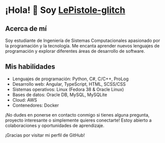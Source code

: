 # ¡Hola! 👋 Soy [LePistole-glitch](https://github.com/LePistole-glitch)

## Acerca de mí
Soy estudiante de Ingeniería de Sistemas Computacionales apasionado por la programación y la tecnología. Me encanta aprender nuevos lenguajes de programación y explorar diferentes áreas de desarrollo de software.

## Mis habilidades
- Lenguajes de programación: Python, C#, C/C++, ProLog
- Desarrollo web: Angular, TypeScript, HTML, SCSS/CSS
- Sistemas operativos: Linux (Fedora 38 & Oracle Linux)
- Bases de datos: Oracle DB, MySQL, MySQLite
- Cloud: AWS
- Contenedores: Docker

¡No dudes en ponerse en contacto conmigo si tienes alguna pregunta, proyecto interesante o simplemente quieres conectarte! Estoy abierto a colaboraciones y oportunidades de aprendizaje.

¡Gracias por visitar mi perfil de GitHub!


<!---
LePistole-glitch/LePistole-glitch is a ✨ special ✨ repository because its `README.md` (this file) appears on your GitHub profile.
You can click the Preview link to take a look at your changes.
--->
